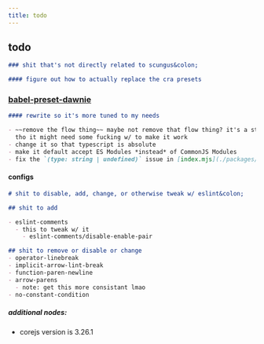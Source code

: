 ```yaml
---
title: todo
---
```


## todo

```markdown
### shit that's not directly related to scungus&colon;
```

```markdown
#### figure out how to actually replace the cra presets
```

### [babel-preset-dawnie](packages/babel-preset-dawnie/README.md)

```markdown
#### rewrite so it's more tuned to my needs

- ~~remove the flow thing~~ maybe not remove that flow thing? it's a static type checker,
  tho it might need some fucking w/ to make it work
- change it so that typescript is absolute
- make it default accept ES Modules *instead* of CommonJS Modules
- fix the `(type: string | undefined)` issue in [index.mjs](./packages/babel-preset-dawnie/index.mjs)
```

#### configs

```markdown
# shit to disable, add, change, or otherwise tweak w/ eslint&colon;

## shit to add

- eslint-comments
  - this to tweak w/ it
    - eslint-comments/disable-enable-pair

## shit to remove or disable or change
- operator-linebreak
- implicit-arrow-lint-break
- function-paren-newline
- arrow-parens
  - note: get this more consistant lmao
- no-constant-condition
```

##### additional nodes&colon;

- corejs version is 3.26.1
